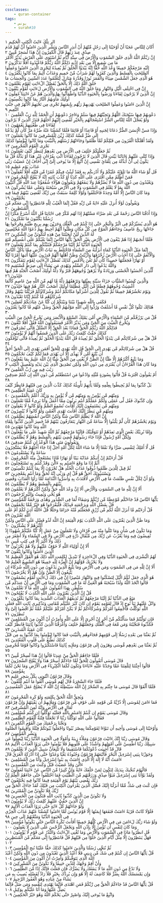 ```yaml
---
cssclasses:
    - quran-container
tags:
    - يونس
    - surah#10
---
```


الر تِلْكَ ءَايَتُ الْكِتَبِ الْحَكِيمِ  ١<br>
أَكَانَ لِلنَّاسِ عَجَبًا أَنْ أَوْحَيْنَا إِلَى رَجُلٍ مِّنْهُمْ أَنْ أَنذِرِ النَّاسَ وَبَشِّرِ الَّذِينَ ءَامَنُوا أَنَّ لَهُمْ قَدَمَ صِدْقٍ عِندَ رَبِّهِمْ قَالَ الْكَفِرُونَ إِنَّ هَذَا لَسَحِرٌ مُّبِينٌ  ٢<br>
إِنَّ رَبَّكُمُ اللَّهُ الَّذِى خَلَقَ السَّمَوَتِ وَالْأَرْضَ فِى سِتَّةِ أَيَّامٍ ثُمَّ اسْتَوَى عَلَى الْعَرْشِ يُدَبِّرُ الْأَمْرَ مَا مِن شَفِيعٍ إِلَّا مِن بَعْدِ إِذْنِهِ ذَلِكُمُ اللَّهُ رَبُّكُمْ فَاعْبُدُوهُ أَفَلَا تَذَكَّرُونَ  ٣<br>
إِلَيْهِ مَرْجِعُكُمْ جَمِيعًا وَعْدَ اللَّهِ حَقًّا إِنَّهُ يَبْدَؤُا الْخَلْقَ ثُمَّ يُعِيدُهُ لِيَجْزِىَ الَّذِينَ ءَامَنُوا وَعَمِلُوا الصَّلِحَتِ بِالْقِسْطِ وَالَّذِينَ كَفَرُوا لَهُمْ شَرَابٌ مِّنْ حَمِيمٍ وَعَذَابٌ أَلِيمٌ بِمَا كَانُوا يَكْفُرُونَ  ٤<br>
هُوَ الَّذِى جَعَلَ الشَّمْسَ ضِيَاءً وَالْقَمَرَ نُورًا وَقَدَّرَهُ مَنَازِلَ لِتَعْلَمُوا عَدَدَ السِّنِينَ وَالْحِسَابَ مَا خَلَقَ اللَّهُ ذَلِكَ إِلَّا بِالْحَقِّ يُفَصِّلُ الْءَايَتِ لِقَوْمٍ يَعْلَمُونَ  ٥<br>
إِنَّ فِى اخْتِلَفِ الَّيْلِ وَالنَّهَارِ وَمَا خَلَقَ اللَّهُ فِى السَّمَوَتِ وَالْأَرْضِ لَءَايَتٍ لِّقَوْمٍ يَتَّقُونَ  ٦<br>
إِنَّ الَّذِينَ لَا يَرْجُونَ لِقَاءَنَا وَرَضُوا بِالْحَيَوةِ الدُّنْيَا وَاطْمَأَنُّوا بِهَا وَالَّذِينَ هُمْ عَنْ ءَايَتِنَا غَفِلُونَ  ٧<br>
أُولَئِكَ مَأْوَىهُمُ النَّارُ بِمَا كَانُوا يَكْسِبُونَ  ٨<br>
إِنَّ الَّذِينَ ءَامَنُوا وَعَمِلُوا الصَّلِحَتِ يَهْدِيهِمْ رَبُّهُم بِإِيمَنِهِمْ تَجْرِى مِن تَحْتِهِمُ الْأَنْهَرُ فِى جَنَّتِ النَّعِيمِ  ٩<br>
دَعْوَىهُمْ فِيهَا سُبْحَنَكَ اللَّهُمَّ وَتَحِيَّتُهُمْ فِيهَا سَلَمٌ وَءَاخِرُ دَعْوَىهُمْ أَنِ الْحَمْدُ لِلَّهِ رَبِّ الْعَلَمِينَ  ١۰<br>
وَلَوْ يُعَجِّلُ اللَّهُ لِلنَّاسِ الشَّرَّ اسْتِعْجَالَهُم بِالْخَيْرِ لَقُضِىَ إِلَيْهِمْ أَجَلُهُمْ فَنَذَرُ الَّذِينَ لَا يَرْجُونَ لِقَاءَنَا فِى طُغْيَنِهِمْ يَعْمَهُونَ  ١١<br>
وَإِذَا مَسَّ الْإِنسَنَ الضُّرُّ دَعَانَا لِجَنبِهِ أَوْ قَاعِدًا أَوْ قَائِمًا فَلَمَّا كَشَفْنَا عَنْهُ ضُرَّهُ مَرَّ كَأَن لَّمْ يَدْعُنَا إِلَى ضُرٍّ مَّسَّهُ كَذَلِكَ زُيِّنَ لِلْمُسْرِفِينَ مَا كَانُوا يَعْمَلُونَ  ١٢<br>
وَلَقَدْ أَهْلَكْنَا الْقُرُونَ مِن قَبْلِكُمْ لَمَّا ظَلَمُوا وَجَاءَتْهُمْ رُسُلُهُم بِالْبَيِّنَتِ وَمَا كَانُوا لِيُؤْمِنُوا كَذَلِكَ نَجْزِى الْقَوْمَ الْمُجْرِمِينَ  ١٣<br>
ثُمَّ جَعَلْنَكُمْ خَلَئِفَ فِى الْأَرْضِ مِن بَعْدِهِمْ لِنَنظُرَ كَيْفَ تَعْمَلُونَ  ١٤<br>
وَإِذَا تُتْلَى عَلَيْهِمْ ءَايَاتُنَا بَيِّنَتٍ قَالَ الَّذِينَ لَا يَرْجُونَ لِقَاءَنَا ائْتِ بِقُرْءَانٍ غَيْرِ هَذَا أَوْ بَدِّلْهُ قُلْ مَا يَكُونُ لِى أَنْ أُبَدِّلَهُ مِن تِلْقَائِ نَفْسِى إِنْ أَتَّبِعُ إِلَّا مَا يُوحَى إِلَىَّ إِنِّى أَخَافُ إِنْ عَصَيْتُ رَبِّى عَذَابَ يَوْمٍ عَظِيمٍ  ١٥<br>
قُل لَّوْ شَاءَ اللَّهُ مَا تَلَوْتُهُ عَلَيْكُمْ وَلَا أَدْرَىكُم بِهِ فَقَدْ لَبِثْتُ فِيكُمْ عُمُرًا مِّن قَبْلِهِ أَفَلَا تَعْقِلُونَ  ١٦<br>
فَمَنْ أَظْلَمُ مِمَّنِ افْتَرَى عَلَى اللَّهِ كَذِبًا أَوْ كَذَّبَ بَِٔايَتِهِ إِنَّهُ لَا يُفْلِحُ الْمُجْرِمُونَ  ١٧<br>
وَيَعْبُدُونَ مِن دُونِ اللَّهِ مَا لَا يَضُرُّهُمْ وَلَا يَنفَعُهُمْ وَيَقُولُونَ هَؤُلَاءِ شُفَعَؤُنَا عِندَ اللَّهِ قُلْ أَتُنَبُِّٔونَ اللَّهَ بِمَا لَا يَعْلَمُ فِى السَّمَوَتِ وَلَا فِى الْأَرْضِ سُبْحَنَهُ وَتَعَلَى عَمَّا يُشْرِكُونَ  ١٨<br>
وَمَا كَانَ النَّاسُ إِلَّا أُمَّةً وَحِدَةً فَاخْتَلَفُوا وَلَوْلَا كَلِمَةٌ سَبَقَتْ مِن رَّبِّكَ لَقُضِىَ بَيْنَهُمْ فِيمَا فِيهِ يَخْتَلِفُونَ  ١٩<br>
وَيَقُولُونَ لَوْلَا أُنزِلَ عَلَيْهِ ءَايَةٌ مِّن رَّبِّهِ فَقُلْ إِنَّمَا الْغَيْبُ لِلَّهِ فَانتَظِرُوا إِنِّى مَعَكُم مِّنَ الْمُنتَظِرِينَ  ٢۰<br>
وَإِذَا أَذَقْنَا النَّاسَ رَحْمَةً مِّن بَعْدِ ضَرَّاءَ مَسَّتْهُمْ إِذَا لَهُم مَّكْرٌ فِى ءَايَاتِنَا قُلِ اللَّهُ أَسْرَعُ مَكْرًا إِنَّ رُسُلَنَا يَكْتُبُونَ مَا تَمْكُرُونَ  ٢١<br>
هُوَ الَّذِى يُسَيِّرُكُمْ فِى الْبَرِّ وَالْبَحْرِ حَتَّى إِذَا كُنتُمْ فِى الْفُلْكِ وَجَرَيْنَ بِهِم بِرِيحٍ طَيِّبَةٍ وَفَرِحُوا بِهَا جَاءَتْهَا رِيحٌ عَاصِفٌ وَجَاءَهُمُ الْمَوْجُ مِن كُلِّ مَكَانٍ وَظَنُّوا أَنَّهُمْ أُحِيطَ بِهِمْ دَعَوُا اللَّهَ مُخْلِصِينَ لَهُ الدِّينَ لَئِنْ أَنجَيْتَنَا مِنْ هَذِهِ لَنَكُونَنَّ مِنَ الشَّكِرِينَ  ٢٢<br>
فَلَمَّا أَنجَىهُمْ إِذَا هُمْ يَبْغُونَ فِى الْأَرْضِ بِغَيْرِ الْحَقِّ يَأَيُّهَا النَّاسُ إِنَّمَا بَغْيُكُمْ عَلَى أَنفُسِكُم مَّتَعَ الْحَيَوةِ الدُّنْيَا ثُمَّ إِلَيْنَا مَرْجِعُكُمْ فَنُنَبِّئُكُم بِمَا كُنتُمْ تَعْمَلُونَ  ٢٣<br>
إِنَّمَا مَثَلُ الْحَيَوةِ الدُّنْيَا كَمَاءٍ أَنزَلْنَهُ مِنَ السَّمَاءِ فَاخْتَلَطَ بِهِ نَبَاتُ الْأَرْضِ مِمَّا يَأْكُلُ النَّاسُ وَالْأَنْعَمُ حَتَّى إِذَا أَخَذَتِ الْأَرْضُ زُخْرُفَهَا وَازَّيَّنَتْ وَظَنَّ أَهْلُهَا أَنَّهُمْ قَدِرُونَ عَلَيْهَا أَتَىهَا أَمْرُنَا لَيْلًا أَوْ نَهَارًا فَجَعَلْنَهَا حَصِيدًا كَأَن لَّمْ تَغْنَ بِالْأَمْسِ كَذَلِكَ نُفَصِّلُ الْءَايَتِ لِقَوْمٍ يَتَفَكَّرُونَ  ٢٤<br>
وَاللَّهُ يَدْعُوا إِلَى دَارِ السَّلَمِ وَيَهْدِى مَن يَشَاءُ إِلَى صِرَطٍ مُّسْتَقِيمٍ  ٢٥<br>
لِّلَّذِينَ أَحْسَنُوا الْحُسْنَى وَزِيَادَةٌ وَلَا يَرْهَقُ وُجُوهَهُمْ قَتَرٌ وَلَا ذِلَّةٌ أُولَئِكَ أَصْحَبُ الْجَنَّةِ هُمْ فِيهَا خَلِدُونَ  ٢٦<br>
وَالَّذِينَ كَسَبُوا السَّئَِّاتِ جَزَاءُ سَيِّئَةٍ بِمِثْلِهَا وَتَرْهَقُهُمْ ذِلَّةٌ مَّا لَهُم مِّنَ اللَّهِ مِنْ عَاصِمٍ كَأَنَّمَا أُغْشِيَتْ وُجُوهُهُمْ قِطَعًا مِّنَ الَّيْلِ مُظْلِمًا أُولَئِكَ أَصْحَبُ النَّارِ هُمْ فِيهَا خَلِدُونَ  ٢٧<br>
وَيَوْمَ نَحْشُرُهُمْ جَمِيعًا ثُمَّ نَقُولُ لِلَّذِينَ أَشْرَكُوا مَكَانَكُمْ أَنتُمْ وَشُرَكَاؤُكُمْ فَزَيَّلْنَا بَيْنَهُمْ وَقَالَ شُرَكَاؤُهُم مَّا كُنتُمْ إِيَّانَا تَعْبُدُونَ  ٢٨<br>
فَكَفَى بِاللَّهِ شَهِيدًا بَيْنَنَا وَبَيْنَكُمْ إِن كُنَّا عَنْ عِبَادَتِكُمْ لَغَفِلِينَ  ٢٩<br>
هُنَالِكَ تَبْلُوا كُلُّ نَفْسٍ مَّا أَسْلَفَتْ وَرُدُّوا إِلَى اللَّهِ مَوْلَىهُمُ الْحَقِّ وَضَلَّ عَنْهُم مَّا كَانُوا يَفْتَرُونَ  ٣۰<br>
قُلْ مَن يَرْزُقُكُم مِّنَ السَّمَاءِ وَالْأَرْضِ أَمَّن يَمْلِكُ السَّمْعَ وَالْأَبْصَرَ وَمَن يُخْرِجُ الْحَىَّ مِنَ الْمَيِّتِ وَيُخْرِجُ الْمَيِّتَ مِنَ الْحَىِّ وَمَن يُدَبِّرُ الْأَمْرَ فَسَيَقُولُونَ اللَّهُ فَقُلْ أَفَلَا تَتَّقُونَ  ٣١<br>
فَذَلِكُمُ اللَّهُ رَبُّكُمُ الْحَقُّ فَمَاذَا بَعْدَ الْحَقِّ إِلَّا الضَّلَلُ فَأَنَّى تُصْرَفُونَ  ٣٢<br>
كَذَلِكَ حَقَّتْ كَلِمَتُ رَبِّكَ عَلَى الَّذِينَ فَسَقُوا أَنَّهُمْ لَا يُؤْمِنُونَ  ٣٣<br>
قُلْ هَلْ مِن شُرَكَائِكُم مَّن يَبْدَؤُا الْخَلْقَ ثُمَّ يُعِيدُهُ قُلِ اللَّهُ يَبْدَؤُا الْخَلْقَ ثُمَّ يُعِيدُهُ فَأَنَّى تُؤْفَكُونَ  ٣٤<br>
قُلْ هَلْ مِن شُرَكَائِكُم مَّن يَهْدِى إِلَى الْحَقِّ قُلِ اللَّهُ يَهْدِى لِلْحَقِّ أَفَمَن يَهْدِى إِلَى الْحَقِّ أَحَقُّ أَن يُتَّبَعَ أَمَّن لَّا يَهِدِّى إِلَّا أَن يُهْدَى فَمَا لَكُمْ كَيْفَ تَحْكُمُونَ  ٣٥<br>
وَمَا يَتَّبِعُ أَكْثَرُهُمْ إِلَّا ظَنًّا إِنَّ الظَّنَّ لَا يُغْنِى مِنَ الْحَقِّ شَئًْا إِنَّ اللَّهَ عَلِيمٌ بِمَا يَفْعَلُونَ  ٣٦<br>
وَمَا كَانَ هَذَا الْقُرْءَانُ أَن يُفْتَرَى مِن دُونِ اللَّهِ وَلَكِن تَصْدِيقَ الَّذِى بَيْنَ يَدَيْهِ وَتَفْصِيلَ الْكِتَبِ لَا رَيْبَ فِيهِ مِن رَّبِّ الْعَلَمِينَ  ٣٧<br>
أَمْ يَقُولُونَ افْتَرَىهُ قُلْ فَأْتُوا بِسُورَةٍ مِّثْلِهِ وَادْعُوا مَنِ اسْتَطَعْتُم مِّن دُونِ اللَّهِ إِن كُنتُمْ صَدِقِينَ  ٣٨<br>
بَلْ كَذَّبُوا بِمَا لَمْ يُحِيطُوا بِعِلْمِهِ وَلَمَّا يَأْتِهِمْ تَأْوِيلُهُ كَذَلِكَ كَذَّبَ الَّذِينَ مِن قَبْلِهِمْ فَانظُرْ كَيْفَ كَانَ عَقِبَةُ الظَّلِمِينَ  ٣٩<br>
وَمِنْهُم مَّن يُؤْمِنُ بِهِ وَمِنْهُم مَّن لَّا يُؤْمِنُ بِهِ وَرَبُّكَ أَعْلَمُ بِالْمُفْسِدِينَ  ٤۰<br>
وَإِن كَذَّبُوكَ فَقُل لِّى عَمَلِى وَلَكُمْ عَمَلُكُمْ أَنتُم بَرِئُونَ مِمَّا أَعْمَلُ وَأَنَا بَرِىءٌ مِّمَّا تَعْمَلُونَ  ٤١<br>
وَمِنْهُم مَّن يَسْتَمِعُونَ إِلَيْكَ أَفَأَنتَ تُسْمِعُ الصُّمَّ وَلَوْ كَانُوا لَا يَعْقِلُونَ  ٤٢<br>
وَمِنْهُم مَّن يَنظُرُ إِلَيْكَ أَفَأَنتَ تَهْدِى الْعُمْىَ وَلَوْ كَانُوا لَا يُبْصِرُونَ  ٤٣<br>
إِنَّ اللَّهَ لَا يَظْلِمُ النَّاسَ شَئًْا وَلَكِنَّ النَّاسَ أَنفُسَهُمْ يَظْلِمُونَ  ٤٤<br>
وَيَوْمَ يَحْشُرُهُمْ كَأَن لَّمْ يَلْبَثُوا إِلَّا سَاعَةً مِّنَ النَّهَارِ يَتَعَارَفُونَ بَيْنَهُمْ قَدْ خَسِرَ الَّذِينَ كَذَّبُوا بِلِقَاءِ اللَّهِ وَمَا كَانُوا مُهْتَدِينَ  ٤٥<br>
وَإِمَّا نُرِيَنَّكَ بَعْضَ الَّذِى نَعِدُهُمْ أَوْ نَتَوَفَّيَنَّكَ فَإِلَيْنَا مَرْجِعُهُمْ ثُمَّ اللَّهُ شَهِيدٌ عَلَى مَا يَفْعَلُونَ  ٤٦<br>
وَلِكُلِّ أُمَّةٍ رَّسُولٌ فَإِذَا جَاءَ رَسُولُهُمْ قُضِىَ بَيْنَهُم بِالْقِسْطِ وَهُمْ لَا يُظْلَمُونَ  ٤٧<br>
وَيَقُولُونَ مَتَى هَذَا الْوَعْدُ إِن كُنتُمْ صَدِقِينَ  ٤٨<br>
قُل لَّا أَمْلِكُ لِنَفْسِى ضَرًّا وَلَا نَفْعًا إِلَّا مَا شَاءَ اللَّهُ لِكُلِّ أُمَّةٍ أَجَلٌ إِذَا جَاءَ أَجَلُهُمْ فَلَا يَسْتَْٔخِرُونَ سَاعَةً وَلَا يَسْتَقْدِمُونَ  ٤٩<br>
قُلْ أَرَءَيْتُمْ إِنْ أَتَىكُمْ عَذَابُهُ بَيَتًا أَوْ نَهَارًا مَّاذَا يَسْتَعْجِلُ مِنْهُ الْمُجْرِمُونَ  ٥۰<br>
أَثُمَّ إِذَا مَا وَقَعَ ءَامَنتُم بِهِ ءَالَْٔنَ وَقَدْ كُنتُم بِهِ تَسْتَعْجِلُونَ  ٥١<br>
ثُمَّ قِيلَ لِلَّذِينَ ظَلَمُوا ذُوقُوا عَذَابَ الْخُلْدِ هَلْ تُجْزَوْنَ إِلَّا بِمَا كُنتُمْ تَكْسِبُونَ  ٥٢<br>
وَيَسْتَنبُِٔونَكَ أَحَقٌّ هُوَ قُلْ إِى وَرَبِّى إِنَّهُ لَحَقٌّ وَمَا أَنتُم بِمُعْجِزِينَ  ٥٣<br>
وَلَوْ أَنَّ لِكُلِّ نَفْسٍ ظَلَمَتْ مَا فِى الْأَرْضِ لَافْتَدَتْ بِهِ وَأَسَرُّوا النَّدَامَةَ لَمَّا رَأَوُا الْعَذَابَ وَقُضِىَ بَيْنَهُم بِالْقِسْطِ وَهُمْ لَا يُظْلَمُونَ  ٥٤<br>
أَلَا إِنَّ لِلَّهِ مَا فِى السَّمَوَتِ وَالْأَرْضِ أَلَا إِنَّ وَعْدَ اللَّهِ حَقٌّ وَلَكِنَّ أَكْثَرَهُمْ لَا يَعْلَمُونَ  ٥٥<br>
هُوَ يُحْىِ وَيُمِيتُ وَإِلَيْهِ تُرْجَعُونَ  ٥٦<br>
يَأَيُّهَا النَّاسُ قَدْ جَاءَتْكُم مَّوْعِظَةٌ مِّن رَّبِّكُمْ وَشِفَاءٌ لِّمَا فِى الصُّدُورِ وَهُدًى وَرَحْمَةٌ لِّلْمُؤْمِنِينَ  ٥٧<br>
قُلْ بِفَضْلِ اللَّهِ وَبِرَحْمَتِهِ فَبِذَلِكَ فَلْيَفْرَحُوا هُوَ خَيْرٌ مِّمَّا يَجْمَعُونَ  ٥٨<br>
قُلْ أَرَءَيْتُم مَّا أَنزَلَ اللَّهُ لَكُم مِّن رِّزْقٍ فَجَعَلْتُم مِّنْهُ حَرَامًا وَحَلَلًا قُلْ ءَاللَّهُ أَذِنَ لَكُمْ أَمْ عَلَى اللَّهِ تَفْتَرُونَ  ٥٩<br>
وَمَا ظَنُّ الَّذِينَ يَفْتَرُونَ عَلَى اللَّهِ الْكَذِبَ يَوْمَ الْقِيَمَةِ إِنَّ اللَّهَ لَذُو فَضْلٍ عَلَى النَّاسِ وَلَكِنَّ أَكْثَرَهُمْ لَا يَشْكُرُونَ  ٦۰<br>
وَمَا تَكُونُ فِى شَأْنٍ وَمَا تَتْلُوا مِنْهُ مِن قُرْءَانٍ وَلَا تَعْمَلُونَ مِنْ عَمَلٍ إِلَّا كُنَّا عَلَيْكُمْ شُهُودًا إِذْ تُفِيضُونَ فِيهِ وَمَا يَعْزُبُ عَن رَّبِّكَ مِن مِّثْقَالِ ذَرَّةٍ فِى الْأَرْضِ وَلَا فِى السَّمَاءِ وَلَا أَصْغَرَ مِن ذَلِكَ وَلَا أَكْبَرَ إِلَّا فِى كِتَبٍ مُّبِينٍ  ٦١<br>
أَلَا إِنَّ أَوْلِيَاءَ اللَّهِ لَا خَوْفٌ عَلَيْهِمْ وَلَا هُمْ يَحْزَنُونَ  ٦٢<br>
الَّذِينَ ءَامَنُوا وَكَانُوا يَتَّقُونَ  ٦٣<br>
لَهُمُ الْبُشْرَى فِى الْحَيَوةِ الدُّنْيَا وَفِى الْءَاخِرَةِ لَا تَبْدِيلَ لِكَلِمَتِ اللَّهِ ذَلِكَ هُوَ الْفَوْزُ الْعَظِيمُ  ٦٤<br>
وَلَا يَحْزُنكَ قَوْلُهُمْ إِنَّ الْعِزَّةَ لِلَّهِ جَمِيعًا هُوَ السَّمِيعُ الْعَلِيمُ  ٦٥<br>
أَلَا إِنَّ لِلَّهِ مَن فِى السَّمَوَتِ وَمَن فِى الْأَرْضِ وَمَا يَتَّبِعُ الَّذِينَ يَدْعُونَ مِن دُونِ اللَّهِ شُرَكَاءَ إِن يَتَّبِعُونَ إِلَّا الظَّنَّ وَإِنْ هُمْ إِلَّا يَخْرُصُونَ  ٦٦<br>
هُوَ الَّذِى جَعَلَ لَكُمُ الَّيْلَ لِتَسْكُنُوا فِيهِ وَالنَّهَارَ مُبْصِرًا إِنَّ فِى ذَلِكَ لَءَايَتٍ لِّقَوْمٍ يَسْمَعُونَ  ٦٧<br>
قَالُوا اتَّخَذَ اللَّهُ وَلَدًا سُبْحَنَهُ هُوَ الْغَنِىُّ لَهُ مَا فِى السَّمَوَتِ وَمَا فِى الْأَرْضِ إِنْ عِندَكُم مِّن سُلْطَنٍ بِهَذَا أَتَقُولُونَ عَلَى اللَّهِ مَا لَا تَعْلَمُونَ  ٦٨<br>
قُلْ إِنَّ الَّذِينَ يَفْتَرُونَ عَلَى اللَّهِ الْكَذِبَ لَا يُفْلِحُونَ  ٦٩<br>
مَتَعٌ فِى الدُّنْيَا ثُمَّ إِلَيْنَا مَرْجِعُهُمْ ثُمَّ نُذِيقُهُمُ الْعَذَابَ الشَّدِيدَ بِمَا كَانُوا يَكْفُرُونَ  ٧۰<br>
وَاتْلُ عَلَيْهِمْ نَبَأَ نُوحٍ إِذْ قَالَ لِقَوْمِهِ يَقَوْمِ إِن كَانَ كَبُرَ عَلَيْكُم مَّقَامِى وَتَذْكِيرِى بَِٔايَتِ اللَّهِ فَعَلَى اللَّهِ تَوَكَّلْتُ فَأَجْمِعُوا أَمْرَكُمْ وَشُرَكَاءَكُمْ ثُمَّ لَا يَكُنْ أَمْرُكُمْ عَلَيْكُمْ غُمَّةً ثُمَّ اقْضُوا إِلَىَّ وَلَا تُنظِرُونِ  ٧١<br>
فَإِن تَوَلَّيْتُمْ فَمَا سَأَلْتُكُم مِّنْ أَجْرٍ إِنْ أَجْرِىَ إِلَّا عَلَى اللَّهِ وَأُمِرْتُ أَنْ أَكُونَ مِنَ الْمُسْلِمِينَ  ٧٢<br>
فَكَذَّبُوهُ فَنَجَّيْنَهُ وَمَن مَّعَهُ فِى الْفُلْكِ وَجَعَلْنَهُمْ خَلَئِفَ وَأَغْرَقْنَا الَّذِينَ كَذَّبُوا بَِٔايَتِنَا فَانظُرْ كَيْفَ كَانَ عَقِبَةُ الْمُنذَرِينَ  ٧٣<br>
ثُمَّ بَعَثْنَا مِن بَعْدِهِ رُسُلًا إِلَى قَوْمِهِمْ فَجَاءُوهُم بِالْبَيِّنَتِ فَمَا كَانُوا لِيُؤْمِنُوا بِمَا كَذَّبُوا بِهِ مِن قَبْلُ كَذَلِكَ نَطْبَعُ عَلَى قُلُوبِ الْمُعْتَدِينَ  ٧٤<br>
ثُمَّ بَعَثْنَا مِن بَعْدِهِم مُّوسَى وَهَرُونَ إِلَى فِرْعَوْنَ وَمَلَإِيهِ بَِٔايَتِنَا فَاسْتَكْبَرُوا وَكَانُوا قَوْمًا مُّجْرِمِينَ  ٧٥<br>
فَلَمَّا جَاءَهُمُ الْحَقُّ مِنْ عِندِنَا قَالُوا إِنَّ هَذَا لَسِحْرٌ مُّبِينٌ  ٧٦<br>
قَالَ مُوسَى أَتَقُولُونَ لِلْحَقِّ لَمَّا جَاءَكُمْ أَسِحْرٌ هَذَا وَلَا يُفْلِحُ السَّحِرُونَ  ٧٧<br>
قَالُوا أَجِئْتَنَا لِتَلْفِتَنَا عَمَّا وَجَدْنَا عَلَيْهِ ءَابَاءَنَا وَتَكُونَ لَكُمَا الْكِبْرِيَاءُ فِى الْأَرْضِ وَمَا نَحْنُ لَكُمَا بِمُؤْمِنِينَ  ٧٨<br>
وَقَالَ فِرْعَوْنُ ائْتُونِى بِكُلِّ سَحِرٍ عَلِيمٍ  ٧٩<br>
فَلَمَّا جَاءَ السَّحَرَةُ قَالَ لَهُم مُّوسَى أَلْقُوا مَا أَنتُم مُّلْقُونَ  ٨۰<br>
فَلَمَّا أَلْقَوْا قَالَ مُوسَى مَا جِئْتُم بِهِ السِّحْرُ إِنَّ اللَّهَ سَيُبْطِلُهُ إِنَّ اللَّهَ لَا يُصْلِحُ عَمَلَ الْمُفْسِدِينَ  ٨١<br>
وَيُحِقُّ اللَّهُ الْحَقَّ بِكَلِمَتِهِ وَلَوْ كَرِهَ الْمُجْرِمُونَ  ٨٢<br>
فَمَا ءَامَنَ لِمُوسَى إِلَّا ذُرِّيَّةٌ مِّن قَوْمِهِ عَلَى خَوْفٍ مِّن فِرْعَوْنَ وَمَلَإِيهِمْ أَن يَفْتِنَهُمْ وَإِنَّ فِرْعَوْنَ لَعَالٍ فِى الْأَرْضِ وَإِنَّهُ لَمِنَ الْمُسْرِفِينَ  ٨٣<br>
وَقَالَ مُوسَى يَقَوْمِ إِن كُنتُمْ ءَامَنتُم بِاللَّهِ فَعَلَيْهِ تَوَكَّلُوا إِن كُنتُم مُّسْلِمِينَ  ٨٤<br>
فَقَالُوا عَلَى اللَّهِ تَوَكَّلْنَا رَبَّنَا لَا تَجْعَلْنَا فِتْنَةً لِّلْقَوْمِ الظَّلِمِينَ  ٨٥<br>
وَنَجِّنَا بِرَحْمَتِكَ مِنَ الْقَوْمِ الْكَفِرِينَ  ٨٦<br>
وَأَوْحَيْنَا إِلَى مُوسَى وَأَخِيهِ أَن تَبَوَّءَا لِقَوْمِكُمَا بِمِصْرَ بُيُوتًا وَاجْعَلُوا بُيُوتَكُمْ قِبْلَةً وَأَقِيمُوا الصَّلَوةَ وَبَشِّرِ الْمُؤْمِنِينَ  ٨٧<br>
وَقَالَ مُوسَى رَبَّنَا إِنَّكَ ءَاتَيْتَ فِرْعَوْنَ وَمَلَأَهُ زِينَةً وَأَمْوَلًا فِى الْحَيَوةِ الدُّنْيَا رَبَّنَا لِيُضِلُّوا عَن سَبِيلِكَ رَبَّنَا اطْمِسْ عَلَى أَمْوَلِهِمْ وَاشْدُدْ عَلَى قُلُوبِهِمْ فَلَا يُؤْمِنُوا حَتَّى يَرَوُا الْعَذَابَ الْأَلِيمَ  ٨٨<br>
قَالَ قَدْ أُجِيبَت دَّعْوَتُكُمَا فَاسْتَقِيمَا وَلَا تَتَّبِعَانِّ سَبِيلَ الَّذِينَ لَا يَعْلَمُونَ  ٨٩<br>
وَجَوَزْنَا بِبَنِى إِسْرَءِيلَ الْبَحْرَ فَأَتْبَعَهُمْ فِرْعَوْنُ وَجُنُودُهُ بَغْيًا وَعَدْوًا حَتَّى إِذَا أَدْرَكَهُ الْغَرَقُ قَالَ ءَامَنتُ أَنَّهُ لَا إِلَهَ إِلَّا الَّذِى ءَامَنَتْ بِهِ بَنُوا إِسْرَءِيلَ وَأَنَا مِنَ الْمُسْلِمِينَ  ٩۰<br>
ءَالَْٔنَ وَقَدْ عَصَيْتَ قَبْلُ وَكُنتَ مِنَ الْمُفْسِدِينَ  ٩١<br>
فَالْيَوْمَ نُنَجِّيكَ بِبَدَنِكَ لِتَكُونَ لِمَنْ خَلْفَكَ ءَايَةً وَإِنَّ كَثِيرًا مِّنَ النَّاسِ عَنْ ءَايَتِنَا لَغَفِلُونَ  ٩٢<br>
وَلَقَدْ بَوَّأْنَا بَنِى إِسْرَءِيلَ مُبَوَّأَ صِدْقٍ وَرَزَقْنَهُم مِّنَ الطَّيِّبَتِ فَمَا اخْتَلَفُوا حَتَّى جَاءَهُمُ الْعِلْمُ إِنَّ رَبَّكَ يَقْضِى بَيْنَهُمْ يَوْمَ الْقِيَمَةِ فِيمَا كَانُوا فِيهِ يَخْتَلِفُونَ  ٩٣<br>
فَإِن كُنتَ فِى شَكٍّ مِّمَّا أَنزَلْنَا إِلَيْكَ فَسَْٔلِ الَّذِينَ يَقْرَءُونَ الْكِتَبَ مِن قَبْلِكَ لَقَدْ جَاءَكَ الْحَقُّ مِن رَّبِّكَ فَلَا تَكُونَنَّ مِنَ الْمُمْتَرِينَ  ٩٤<br>
وَلَا تَكُونَنَّ مِنَ الَّذِينَ كَذَّبُوا بَِٔايَتِ اللَّهِ فَتَكُونَ مِنَ الْخَسِرِينَ  ٩٥<br>
إِنَّ الَّذِينَ حَقَّتْ عَلَيْهِمْ كَلِمَتُ رَبِّكَ لَا يُؤْمِنُونَ  ٩٦<br>
وَلَوْ جَاءَتْهُمْ كُلُّ ءَايَةٍ حَتَّى يَرَوُا الْعَذَابَ الْأَلِيمَ  ٩٧<br>
فَلَوْلَا كَانَتْ قَرْيَةٌ ءَامَنَتْ فَنَفَعَهَا إِيمَنُهَا إِلَّا قَوْمَ يُونُسَ لَمَّا ءَامَنُوا كَشَفْنَا عَنْهُمْ عَذَابَ الْخِزْىِ فِى الْحَيَوةِ الدُّنْيَا وَمَتَّعْنَهُمْ إِلَى حِينٍ  ٩٨<br>
وَلَوْ شَاءَ رَبُّكَ لَءَامَنَ مَن فِى الْأَرْضِ كُلُّهُمْ جَمِيعًا أَفَأَنتَ تُكْرِهُ النَّاسَ حَتَّى يَكُونُوا مُؤْمِنِينَ  ٩٩<br>
وَمَا كَانَ لِنَفْسٍ أَن تُؤْمِنَ إِلَّا بِإِذْنِ اللَّهِ وَيَجْعَلُ الرِّجْسَ عَلَى الَّذِينَ لَا يَعْقِلُونَ  ١۰۰<br>
قُلِ انظُرُوا مَاذَا فِى السَّمَوَتِ وَالْأَرْضِ وَمَا تُغْنِى الْءَايَتُ وَالنُّذُرُ عَن قَوْمٍ لَّا يُؤْمِنُونَ  ١۰١<br>
فَهَلْ يَنتَظِرُونَ إِلَّا مِثْلَ أَيَّامِ الَّذِينَ خَلَوْا مِن قَبْلِهِمْ قُلْ فَانتَظِرُوا إِنِّى مَعَكُم مِّنَ الْمُنتَظِرِينَ  ١۰٢<br>
ثُمَّ نُنَجِّى رُسُلَنَا وَالَّذِينَ ءَامَنُوا كَذَلِكَ حَقًّا عَلَيْنَا نُنجِ الْمُؤْمِنِينَ  ١۰٣<br>
قُلْ يَأَيُّهَا النَّاسُ إِن كُنتُمْ فِى شَكٍّ مِّن دِينِى فَلَا أَعْبُدُ الَّذِينَ تَعْبُدُونَ مِن دُونِ اللَّهِ وَلَكِنْ أَعْبُدُ اللَّهَ الَّذِى يَتَوَفَّىكُمْ وَأُمِرْتُ أَنْ أَكُونَ مِنَ الْمُؤْمِنِينَ  ١۰٤<br>
وَأَنْ أَقِمْ وَجْهَكَ لِلدِّينِ حَنِيفًا وَلَا تَكُونَنَّ مِنَ الْمُشْرِكِينَ  ١۰٥<br>
وَلَا تَدْعُ مِن دُونِ اللَّهِ مَا لَا يَنفَعُكَ وَلَا يَضُرُّكَ فَإِن فَعَلْتَ فَإِنَّكَ إِذًا مِّنَ الظَّلِمِينَ  ١۰٦<br>
وَإِن يَمْسَسْكَ اللَّهُ بِضُرٍّ فَلَا كَاشِفَ لَهُ إِلَّا هُوَ وَإِن يُرِدْكَ بِخَيْرٍ فَلَا رَادَّ لِفَضْلِهِ يُصِيبُ بِهِ مَن يَشَاءُ مِنْ عِبَادِهِ وَهُوَ الْغَفُورُ الرَّحِيمُ  ١۰٧<br>
قُلْ يَأَيُّهَا النَّاسُ قَدْ جَاءَكُمُ الْحَقُّ مِن رَّبِّكُمْ فَمَنِ اهْتَدَى فَإِنَّمَا يَهْتَدِى لِنَفْسِهِ وَمَن ضَلَّ فَإِنَّمَا يَضِلُّ عَلَيْهَا وَمَا أَنَا عَلَيْكُم بِوَكِيلٍ  ١۰٨<br>
وَاتَّبِعْ مَا يُوحَى إِلَيْكَ وَاصْبِرْ حَتَّى يَحْكُمَ اللَّهُ وَهُوَ خَيْرُ الْحَكِمِينَ  ١۰٩<br>
